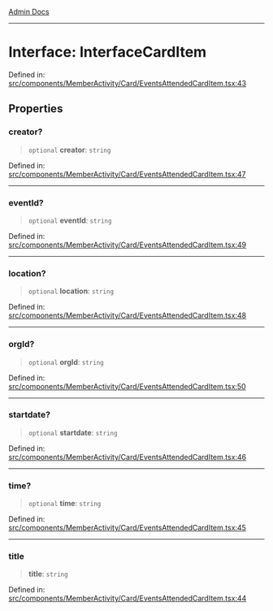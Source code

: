 [Admin Docs](/)

***

# Interface: InterfaceCardItem

Defined in: [src/components/MemberActivity/Card/EventsAttendedCardItem.tsx:43](https://github.com/PalisadoesFoundation/talawa-admin/blob/main/src/components/MemberActivity/Card/EventsAttendedCardItem.tsx#L43)

## Properties

### creator?

> `optional` **creator**: `string`

Defined in: [src/components/MemberActivity/Card/EventsAttendedCardItem.tsx:47](https://github.com/PalisadoesFoundation/talawa-admin/blob/main/src/components/MemberActivity/Card/EventsAttendedCardItem.tsx#L47)

***

### eventId?

> `optional` **eventId**: `string`

Defined in: [src/components/MemberActivity/Card/EventsAttendedCardItem.tsx:49](https://github.com/PalisadoesFoundation/talawa-admin/blob/main/src/components/MemberActivity/Card/EventsAttendedCardItem.tsx#L49)

***

### location?

> `optional` **location**: `string`

Defined in: [src/components/MemberActivity/Card/EventsAttendedCardItem.tsx:48](https://github.com/PalisadoesFoundation/talawa-admin/blob/main/src/components/MemberActivity/Card/EventsAttendedCardItem.tsx#L48)

***

### orgId?

> `optional` **orgId**: `string`

Defined in: [src/components/MemberActivity/Card/EventsAttendedCardItem.tsx:50](https://github.com/PalisadoesFoundation/talawa-admin/blob/main/src/components/MemberActivity/Card/EventsAttendedCardItem.tsx#L50)

***

### startdate?

> `optional` **startdate**: `string`

Defined in: [src/components/MemberActivity/Card/EventsAttendedCardItem.tsx:46](https://github.com/PalisadoesFoundation/talawa-admin/blob/main/src/components/MemberActivity/Card/EventsAttendedCardItem.tsx#L46)

***

### time?

> `optional` **time**: `string`

Defined in: [src/components/MemberActivity/Card/EventsAttendedCardItem.tsx:45](https://github.com/PalisadoesFoundation/talawa-admin/blob/main/src/components/MemberActivity/Card/EventsAttendedCardItem.tsx#L45)

***

### title

> **title**: `string`

Defined in: [src/components/MemberActivity/Card/EventsAttendedCardItem.tsx:44](https://github.com/PalisadoesFoundation/talawa-admin/blob/main/src/components/MemberActivity/Card/EventsAttendedCardItem.tsx#L44)
